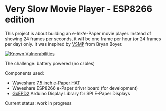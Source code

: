 # Very Slow Movie Player - ESP8266 edition

This project is about building an e-Ink/e-Paper movie player.
Instead of showing 24 frames per seconds, it will be one frame per hour (or 24 frames per day) only.
It was inspired by [VSMP](vsmp) from Bryan Boyer.

[![Known Vulnerabilities](https://snyk.io/test/github/stefanjenkner/vsmp-esp8266/badge.svg)](https://snyk.io/test/github/stefanjenkner/vsmp-esp8266)

The challenge: battery powered (no cables)

Components used:

 * Waveshare [7.5 inch e-Paper HAT](7in5)
 * Waveshare ESP8266 e-Paper driver board (for development)
 * [GxEPD2] Arduino Display Library for SPI E-Paper Displays

Current status: work in progress

[vsmp]: https://medium.com/s/story/very-slow-movie-player-499f76c48b62
[GxEPD2]: https://github.com/ZinggJM/GxEPD2
[7in5]: https://www.waveshare.com/wiki/7.5inch_e-Paper_HAT

